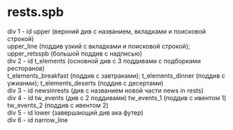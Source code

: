 # rests.spb
div 1 - id upper (верхний див с названием, вкладками и поисковой строкой)<br>
upper_line (поддив узкий с вкладками и поисковой строкой); upper_retsspb (большой поддив с надписью)<br>
div 2 - id t_elements (основной див с 3 поддивами с подборками ресторанов)<br>
t_elements_breakfast (поддив с завтраками); t_elements_dinner (поддив с ужианми); t_elements_deserts (поддив с десертами)<br>
div 3 - id newsinrests (див с названием новой части news in rests)<br>
div 4 - id tw_events (див с 2 поддивами) tw_events_1 (поддив с ивентом 1) tw_events_2 (поддив с ивентом 2) <br>
div 5 - id lower (завершающий див ака футер)<br>
div 6 - id narrow_line<br>
